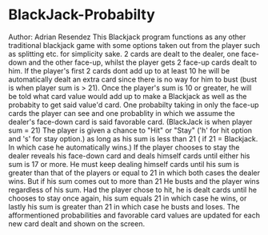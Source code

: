 # BlackJack-Probabilty
Author: Adrian Resendez
This Blackjack program functions as any other traditional blackjack game with some options taken out from the player such as splitting etc. for simplicity sake.
2 cards are dealt to the dealer, one face-down and the other face-up, whilst the player gets 2 face-up cards dealt to him. If the player's first 2 cards dont add up to at least 10 he will be automatically dealt an extra card since there is no way for him to bust (bust is when player sum is > 21). Once the player's sum is 10 or greater, he will be told what card value would add up to make a Blackjack as well as the probabity to get said value'd card. One probabilty taking in only the face-up cards the player can see and one probablity in which we assume the dealer's face-down card is said favorable card. (BlackJack is when player sum = 21) The player is given a chance to "Hit" or "Stay" ('h' for hit option and 's' for stay option.) as long as his sum is less than 21 ( if 21 = Blackjack. In which case he automatically wins.) If the player chooses to stay the dealer reveals his face-down card and deals himself cards until either his sum is 17 or more. He must keep dealing himself cards until his sum is greater than that of the players or equal to 21 in which both cases the dealer wins. But if his sum comes out to more than 21 He busts and the player wins regardless of his sum. Had the player chose to hit, he is dealt cards until he chooses to stay once again, his sum equals 21 in which case he wins, or lastly his sum is greater than 21 in which case he busts and loses. The afformentioned probabilities and favorable card values are updated for each new card dealt and shown on the screen.
